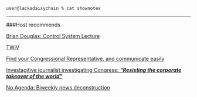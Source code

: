 `user@lackadaisychain % cat shownotes`

---

###Host recommends

[Brian Douglas: Control System Lecture](https://www.youtube.com/user/ControlLectures)

[TWiV](http://www.microbe.tv/twiv/)

[Find your Congressional Representative, and communicate easily](https://usecalltoaction.com)

[Investagitive journalist investigating Congress: ***"Resisting the corporate takeover of the world"***](www.congressionaldish.com)

[No Agenda: Biweekly news deconstruction](noagendashow.com)
